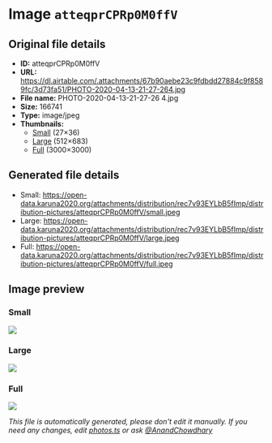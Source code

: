 # Image `atteqprCPRp0M0ffV`

## Original file details

- **ID:** atteqprCPRp0M0ffV
- **URL:** https://dl.airtable.com/.attachments/67b90aebe23c9fdbdd27884c9f8589fc/3d73fa51/PHOTO-2020-04-13-21-27-264.jpg
- **File name:** PHOTO-2020-04-13-21-27-26 4.jpg
- **Size:** 166741
- **Type:** image/jpeg
- **Thumbnails:**
  - [Small](https://dl.airtable.com/.attachmentThumbnails/6582cfe9edacf229ab743b8602000359/a1251afa) (27×36)
  - [Large](https://dl.airtable.com/.attachmentThumbnails/a685889817b0aaa367943a33256c11d9/ef28306d) (512×683)
  - [Full](https://dl.airtable.com/.attachmentThumbnails/3cf336480d9a804a60826cd5f211f8c7/4445d7e8) (3000×3000)

## Generated file details

- Small: https://open-data.karuna2020.org/attachments/distribution/rec7v93EYLbB5fImp/distribution-pictures/atteqprCPRp0M0ffV/small.jpeg
- Large: https://open-data.karuna2020.org/attachments/distribution/rec7v93EYLbB5fImp/distribution-pictures/atteqprCPRp0M0ffV/large.jpeg
- Full: https://open-data.karuna2020.org/attachments/distribution/rec7v93EYLbB5fImp/distribution-pictures/atteqprCPRp0M0ffV/full.jpeg

## Image preview

### Small

![](https://open-data.karuna2020.org/attachments/distribution/rec7v93EYLbB5fImp/distribution-pictures/atteqprCPRp0M0ffV/small.jpeg)

### Large

![](https://open-data.karuna2020.org/attachments/distribution/rec7v93EYLbB5fImp/distribution-pictures/atteqprCPRp0M0ffV/large.jpeg)

### Full

![](https://open-data.karuna2020.org/attachments/distribution/rec7v93EYLbB5fImp/distribution-pictures/atteqprCPRp0M0ffV/full.jpeg)

_This file is automatically generated, please don't edit it manually. If you need any changes, edit [photos.ts](/photos.ts) or ask [@AnandChowdhary](https://github.com/AnandChowdhary)_
